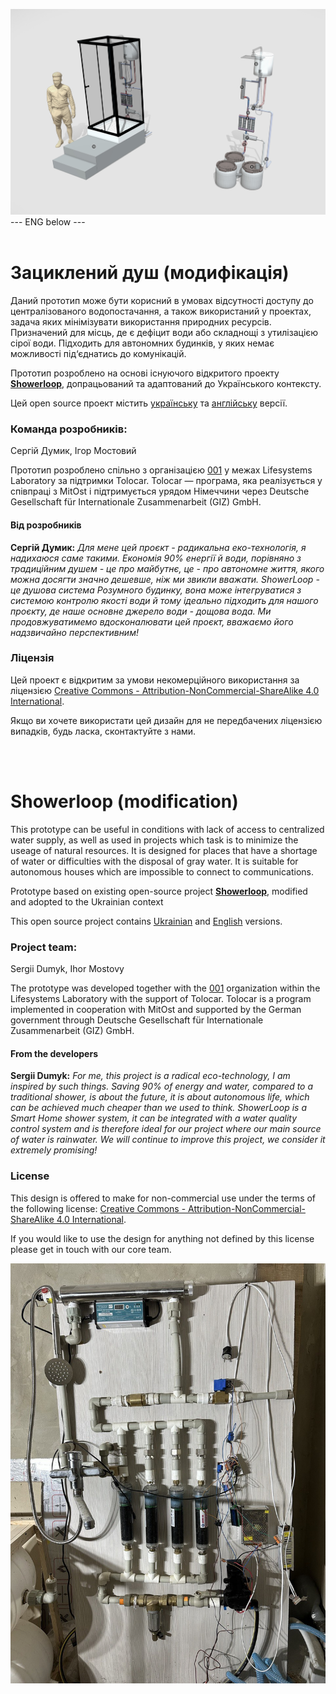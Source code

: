 ![alt text](https://github.com/Ostriv-platform/Showerloop_MOD/blob/main/SHOWERLOOP%20general%20view.jpg?raw=true)
--- ENG below ---
<br/><br/>
# Зациклений душ (модифікація)

Даний прототип може бути корисний в умовах відсутності доступу до централізованого водопостачання, а також використаний у проектах, задача яких мінімізувати використання природних ресурсів. Призначений для місць, де є дефіцит води або складнощі з утилізацією сірої води. Підходить для автономних будинків, у яких немає можливості під‘єднатись до комунікацій. 

Прототип розроблено на основі існуючого відкритого проекту [**Showerloop**](https://www.instructables.com/Showerloop), допрацьований та адаптований до Українського контексту.

Цей open source проект містить [українську](https://github.com/Ostriv-platform/Showerloop_MOD/tree/main/UA) та [англійську](https://github.com/Ostriv-platform/Showerloop_MOD/tree/main/ENG) версії.

### Команда розробників:
Сергій Думик, Ігор Мостовий

Прототип розроблено спільно з організацією [001](https://001.fyi) у межах Lifesystems Laboratory за підтримки Tolocar. 
Tolocar — програма, яка реалізується у співпраці з MitOst і підтримується урядом Німеччини через Deutsche Gesellschaft für Internationale Zusammenarbeit (GIZ) GmbH.

#### Від розробників

**Сергій Думик:**
*Для мене цей проєкт - радикальна еко-технологія, я надихаюся саме такими. Економія 90% енергії й води, порівняно з традиційним душем - це про майбутнє, це - про автономне життя, якого можна досягти значно дешевше, ніж ми звикли вважати. ShowerLoop - це душова система Розумного будинку, вона може інтегруватися з системою контролю якості води й тому ідеально підходить для нашого проєкту, де наше основне джерело води - дощова вода. Ми продовжуватимемо вдосконалювати цей проєкт, вважаємо його надзвичайно перспективним!*

### Ліцензія 
Цей проект є відкритим за умови некомерційного використання за ліцензією
[Creative Commons - Attribution-NonCommercial-ShareAlike 4.0 International](https://creativecommons.org/licenses/by-nc-sa/4.0/).

Якщо ви хочете використати цей дизайн для не передбачених ліцензією випадків, будь ласка, сконтактуйте з нами.

<br/><br/>

# Showerloop (modification)

This prototype can be useful in conditions with lack of access to centralized water supply, as well as used in projects which task is to minimize the useage of natural resources. It is designed for places that have a shortage of water or difficulties with the disposal of gray water. It is suitable for autonomous houses which are impossible to connect to communications.

Prototype based on existing open-source project [**Showerloop**](https://www.instructables.com/Showerloop), modified and adopted to the Ukrainian context

This open source project contains [Ukrainian](https://github.com/Ostriv-platform/Showerloop_MOD/tree/main/UA) and [English](https://github.com/Ostriv-platform/Showerloop_MOD/tree/main/ENG) versions.

### Project team:
Sergii Dumyk, Ihor Mostovy

The prototype was developed together with the [001](https://001.fyi) organization within the Lifesystems Laboratory with the support of Tolocar. Tolocar is a program implemented in cooperation with MitOst and supported by the German government through Deutsche Gesellschaft für Internationale Zusammenarbeit (GIZ) GmbH.

#### From the developers

**Sergii Dumyk:**
*For me, this project is a radical eco-technology, I am inspired by such things. Saving 90% of energy and water, compared to a traditional shower, is about the future, it is about autonomous life, which can be achieved much cheaper than we used to think. ShowerLoop is a Smart Home shower system, it can be integrated with a water quality control system and is therefore ideal for our project where our main source of water is rainwater. We will continue to improve this project, we consider it extremely promising!*

### License 

This design is offered to make for non-commercial use under the terms of the following license: 
[Creative Commons - Attribution-NonCommercial-ShareAlike 4.0 International](https://creativecommons.org/licenses/by-nc-sa/4.0/).

If you would like to use the design for anything not defined by this license please get in touch with our core team.

![alt text](https://raw.githubusercontent.com/Ostriv-platform/Showerloop_mod/main/Photo/showerloop2.jpg)
